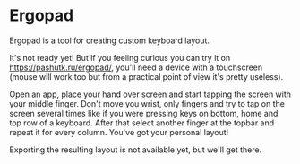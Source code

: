 # Ergopad

Ergopad is a tool for creating custom keyboard layout.

It's not ready yet! But if you feeling curious you can try it on https://pashutk.ru/ergopad/, you'll need a device with a touchscreen (mouse will work too but from a practical point of view it's pretty useless).

Open an app, place your hand over screen and start tapping the screen with your middle finger. Don't move you wrist, only fingers and try to tap on the screen several times like if you were pressing keys on bottom, home and top row of a keyboard. After that select another finger at the topbar and repeat it for every column. You've got your personal layout!

Exporting the resulting layout is not available yet, but we'll get there.
